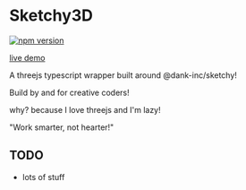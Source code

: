 # Sketchy3D

[![npm version](https://badge.fury.io/js/@dank-inc%2Fsketchy-3d.svg)](https://badge.fury.io/js/@dank-inc%2Fsketchy-3d)

[live demo](https://sketchy-3d.elijahlucian.ca/)

A threejs typescript wrapper built around @dank-inc/sketchy!

Build by and for creative coders!

why? because I love threejs and I'm lazy!

"Work smarter, not hearter!"

## TODO

- lots of stuff
